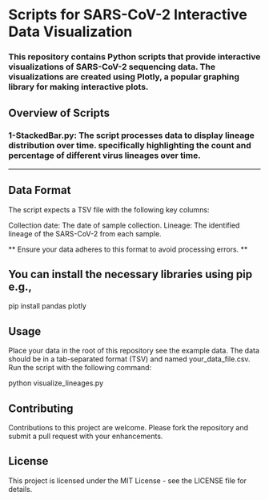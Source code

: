 # Scripts for SARS-CoV-2 Interactive Data Visualization

### This repository contains Python scripts that provide interactive visualizations of SARS-CoV-2 sequencing data. The visualizations are created using Plotly, a popular graphing library for making interactive plots.

## Overview of Scripts 
### 1-StackedBar.py: The script processes data to display lineage distribution over time. specifically highlighting the count and percentage of different virus lineages over time. 

---

## Data Format
The script expects a TSV file with the following key columns:

Collection date: The date of sample collection.
Lineage: The identified lineage of the SARS-CoV-2 from each sample. 

** Ensure your data adheres to this format to avoid processing errors. **

## You can install the necessary libraries using pip e.g.,
pip install pandas plotly

## Usage
Place your data in the root of this repository see the example data. The data should be in a tab-separated format (TSV) and named your_data_file.csv.
Run the script with the following command:

python visualize_lineages.py


## Contributing
Contributions to this project are welcome. Please fork the repository and submit a pull request with your enhancements.

## License
This project is licensed under the MIT License - see the LICENSE file for details.
